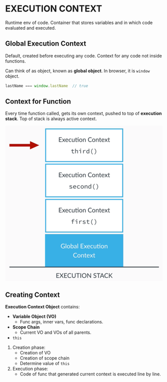 # EXECUTION CONTEXT

Runtime env of code. Container that stores variables and in which code evaluated and executed.

## Global Execution Context

Default, created before executing any code. Context for any code not inside functions.

Can think of as object, known as **global object**. In browser, it is `window` object.

```javascript
lastName === window.lastName  // true
```

## Context for Function

Every time function called, gets its own context, pushed to top of **execution stack**. Top of stack is always active context.

![execution stack](https://github.com/zeroDivZero/notes-javascript/blob/master/assets/execution_stack.png)

## Creating Context

**Execution Context Object** contains:
* **Variable Object (VO)**
  * Func args, inner vars, func declarations.
* **Scope Chain**
  * Current VO and VOs of all parents.
* `this`

1. Creation phase:
   * Creation of VO
   * Creation of scope chain
   * Determine value of `this`
2. Execution phase:
   * Code of func that generated current context is executed line by line.
